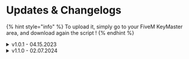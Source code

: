 # Updates & Changelogs

{% hint style="info" %}
To upload it, simply go to your FiveM KeyMaster area, and download again the script !
{% endhint %}

<details>

<summary>v1.0.1 - 04.15.2023</summary>

* FIX > Optimizations (now approximately 0.04 ms)

</details>

<details>

<summary>v1.1.0 - 02.07.2024</summary>

* NEW > You can now use customs notifications (customizable in a specific file "notifs.lua")

</details>
